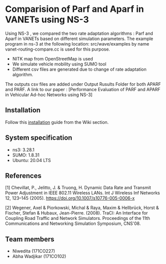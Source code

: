 # Comparision of Parf and Aparf in VANETs using NS-3

Using NS-3 , we compared the two rate adaptation algorithms : Parf and Aparf in VANETs based on different simulation parameters. The example program in ns-3 at the following location: src/wave/examples by name vanet-routing-compare.cc is used for this purpose.

- NITK map from OpenStreetMap is used
- We simulate vehicle mobility using SUMO tool
- Different csv files are generated due to change of rate adaptation algorithm. 

The outputs csv files are added under Output Rusults Folder for both APARF and PARF. A link to our paper : [Performance Evaluation of PARF and APARF in Vehicular Ad-hoc Networks using NS-3]

## Installation

Follow this [installation](https://github.com/Niwedita17/PARF-APARF-in-ns3/wiki/Installation) guide from the Wiki section.

## System specification

* ns3: 3.28.1
* SUMO: 1.8.31
* Ubuntu: 20.04 LTS

## References
[1] Chevillat, P., Jelitto, J. & Truong, H. Dynamic Data Rate and Transmit Power Adjustment in IEEE 802.11 Wireless LANs. Int J Wireless Inf Networks 12, 123–145 (2005). https://doi.org/10.1007/s10776-005-0006-x

[2] Wegener, Axel & Piorkowski, Michal & Raya, Maxim & Hellbrück, Horst & Fischer, Stefan & Hubaux, Jean-Pierre. (2008). TraCI: An Interface for Coupling Road Traffic and Network Simulators. Proceedings of the 11th Communications and Networking Simulation Symposium, CNS'08.


## Team members 

 * Niwedita (171CO227) 
 * Abha Wadjikar (171CO102)
